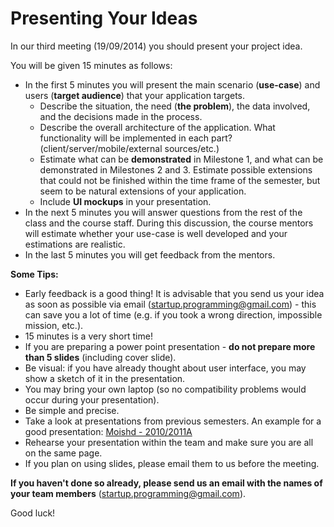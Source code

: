 # Presenting Your Ideas
In our third meeting (19/09/2014) you should present your project idea.

You will be given 15 minutes as follows:

- In the first 5 minutes you will present the main scenario (**use-case**) and users (**target audience**) that your application targets.
    - Describe the situation, the need (**the problem**), the data involved, and the decisions made in the process.
    - Describe the overall architecture of the application. What functionality will be implemented in each part? (client/server/mobile/external sources/etc.)
    - Estimate what can be **demonstrated** in Milestone 1, and what can be demonstrated in Milestones 2 and 3. Estimate possible extensions that could not be finished within the time frame of the semester, but seem to be natural extensions of your application.
    - Include **UI mockups** in your presentation.
- In the next 5 minutes you will answer questions from the rest of the class and the course staff. During this discussion, the course mentors will estimate whether your use-case is well developed and your estimations are realistic.
- In the last 5 minutes you will get feedback from the mentors.

**Some Tips:**

- Early feedback is a good thing! It is advisable that you send us your idea as soon as possible via email ([startup.programming@gmail.com](mailto:startup.programming@gmail.com)) - this can save you a lot of time (e.g. if you took a wrong direction, impossible mission, etc.).
- 15 minutes is a very short time!
- If you are preparing a power point presentation - **do not prepare more than 5 slides** (including cover slide).
- Be visual: if you have already thought about user interface, you may show a sketch of it in the presentation.
- You may bring your own laptop (so no compatibility problems would occur during your presentation).
- Be simple and precise.
- Take a look at presentations from previous semesters. An example for a good presentation: [Moishd - 2010/2011A](https://docs.google.com/viewer?a=v&pid=sites&srcid=ZGVmYXVsdGRvbWFpbnxjbG91ZHdlYjEwYXxneDoyOWIzOTg0NWQ5ZDQ3YTdh&pli=1)
- Rehearse your presentation within the team and make sure you are all on the same page.
- If you plan on using slides, please email them to us before the meeting.

**If you haven't done so already, please send us an email with the names of your team members** ([startup.programming@gmail.com](mailto:startup.programming@gmail.com)).

Good luck!
